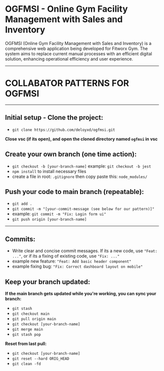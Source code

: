# OGFMSI - Online Gym Facility Management with Sales and Inventory

OGFMSI (Online Gym Facility Management with Sales and Inventory) is a comprehensive web application being developed for Fitworx Gym. The system aims to replace current manual processes with an efficient digital solution, enhancing operational efficiency and user experience.

---

# COLLABATOR PATTERNS FOR OGFMSI

---

## **Initial setup - Clone the project:**

- `git clone https://github.com/deloyxd/ogfmsi.git`

**Close vsc (if its open), and open the cloned directory named `ogfmsi` in vsc**

## **Create your own branch (one time action):**

- `git checkout -b [your-branch-name]` example: `git checkout -b jest`
- `npm install` to install necessary files
- create a file in root: `.gitignore` then copy paste this: `node_modules/`

## **Push your code to main branch (repeatable):**

- `git add .`
- `git commit -m "[your-commit-message (see below for our pattern)]"`
- example: `git commit -m "Fix: Login form ui"`
- `git push origin [your-branch-name]`

---

## **Commits:**

- Write clear and concise commit messages. If its a new code, use `"Feat: ..."`, or if its a fixing of existing code, use `"Fix: ..."`
- example new feature: `"Feat: Add basic header component"`
- example fixing bug: `"Fix: Correct dashboard layout on mobile"`

## **Keep your branch updated:**

**If the main branch gets updated while you're working, you can sync your branch:**

- `git stash`
- `git checkout main`
- `git pull origin main`
- `git checkout [your-branch-name]`
- `git merge main`
- `git stash pop`

**Reset from last pull:**

- `git checkout [your-branch-name]`
- `git reset --hard ORIG_HEAD`
- `git clean -fd`

